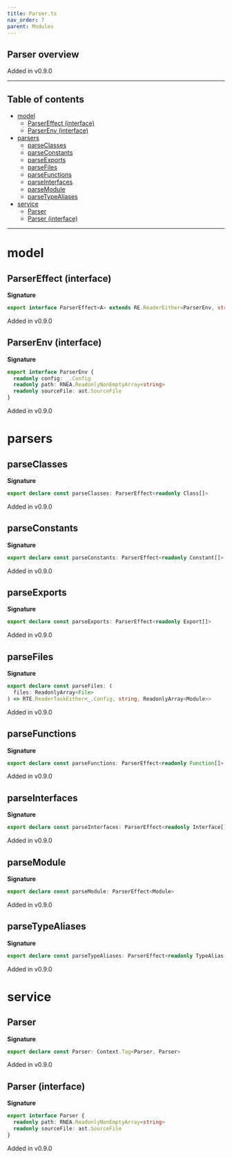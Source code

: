 ```yaml
---
title: Parser.ts
nav_order: 7
parent: Modules
---
```


## Parser overview

Added in v0.9.0

---

<h2 class="text-delta">Table of contents</h2>

- [model](#model)
  - [ParserEffect (interface)](#parsereffect-interface)
  - [ParserEnv (interface)](#parserenv-interface)
- [parsers](#parsers)
  - [parseClasses](#parseclasses)
  - [parseConstants](#parseconstants)
  - [parseExports](#parseexports)
  - [parseFiles](#parsefiles)
  - [parseFunctions](#parsefunctions)
  - [parseInterfaces](#parseinterfaces)
  - [parseModule](#parsemodule)
  - [parseTypeAliases](#parsetypealiases)
- [service](#service)
  - [Parser](#parser)
  - [Parser (interface)](#parser-interface)

---

# model

## ParserEffect (interface)

**Signature**

```ts
export interface ParserEffect<A> extends RE.ReaderEither<ParserEnv, string, A> {}
```

Added in v0.9.0

## ParserEnv (interface)

**Signature**

```ts
export interface ParserEnv {
  readonly config: _.Config
  readonly path: RNEA.ReadonlyNonEmptyArray<string>
  readonly sourceFile: ast.SourceFile
}
```

Added in v0.9.0

# parsers

## parseClasses

**Signature**

```ts
export declare const parseClasses: ParserEffect<readonly Class[]>
```

Added in v0.9.0

## parseConstants

**Signature**

```ts
export declare const parseConstants: ParserEffect<readonly Constant[]>
```

Added in v0.9.0

## parseExports

**Signature**

```ts
export declare const parseExports: ParserEffect<readonly Export[]>
```

Added in v0.9.0

## parseFiles

**Signature**

```ts
export declare const parseFiles: (
  files: ReadonlyArray<File>
) => RTE.ReaderTaskEither<_.Config, string, ReadonlyArray<Module>>
```

Added in v0.9.0

## parseFunctions

**Signature**

```ts
export declare const parseFunctions: ParserEffect<readonly Function[]>
```

Added in v0.9.0

## parseInterfaces

**Signature**

```ts
export declare const parseInterfaces: ParserEffect<readonly Interface[]>
```

Added in v0.9.0

## parseModule

**Signature**

```ts
export declare const parseModule: ParserEffect<Module>
```

Added in v0.9.0

## parseTypeAliases

**Signature**

```ts
export declare const parseTypeAliases: ParserEffect<readonly TypeAlias[]>
```

Added in v0.9.0

# service

## Parser

**Signature**

```ts
export declare const Parser: Context.Tag<Parser, Parser>
```

Added in v0.9.0

## Parser (interface)

**Signature**

```ts
export interface Parser {
  readonly path: RNEA.ReadonlyNonEmptyArray<string>
  readonly sourceFile: ast.SourceFile
}
```

Added in v0.9.0
